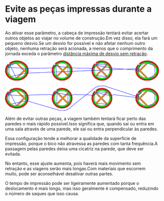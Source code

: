 Evite as peças impressas durante a viagem
====
Ao ativar esse parâmetro, a cabeça de impressão tentará evitar acertar outros objetos ao viajar no volume de construção.Em vez disso, ela fará um pequeno desvio.Se um desvio for possível e não afetar nenhum outro objeto, nenhuma retração será acionada, a menos que o comprimento da jornada exceda o parâmetro [distância máxima de desvio sem retração](retraction_combing_max_distance.md).

![Quando este parâmetro é desativado, os movimentos de movimento podem atravessar outras partes](../../../articles/images/travel_avoid_other_parts_disabled.png)

![Quando esta opção é ativada, a viagem evita outras peças](../../../articles/images/travel_avoid_other_parts_enabled.png)

Além de evitar outras peças, a viagem também tentará ficar perto das paredes o mais rápido possível.Isso significa que, quando sai ou entra em uma sala através de uma parede, ele sai ou entra perpendicular às paredes.

Essa configuração tende a melhorar a qualidade da superfície de impressão, porque o bico não atravessa as paredes com tanta frequência.A passagem pelas paredes deixa uma cicatriz na parede, que deve ser evitada.

No entanto, esse ajuste aumenta, pois haverá mais movimento sem retração e as viagens serão mais longas.Com materiais que escorrem muito, pode ser aconselhável desativar outras partes.

O tempo de impressão pode ser ligeiramente aumentado porque o deslocamento é mais longo, mas isso geralmente é compensado, reduzindo o número de saques que isso causa.